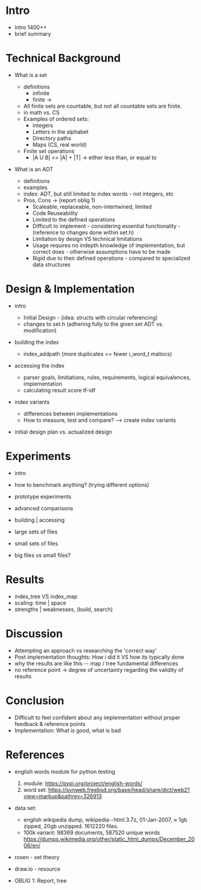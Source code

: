 # Intro
* Intro 1400++
* brief summary



# Technical Background
* What is a set
  * definitions
    * infinite 
    * finite -> 
  * All finite sets are countable, but not all countable sets are finite.
  * in math vs. CS
  * Examples of ordered sets:
    * integers
    * Letters in the alphabet
    * Directory paths
    * Maps (CS, real world)
  * Finite set operations
    * |A U B| <= |A| + |T|    ->  either less than, or equal to

* What is an ADT
  * definitions
  * examples
  * index: ADT, but still limited to index words - not integers, etc
  * Pros, Cons -> (report oblig 1)
    * Scaleable, replaceable, non-intertwined, limited
    * Code Reuseability
    * Limited to the defined operations
    * Difficult to implement - considering essential functionality - (reference to changes done within set.h)
    * Limitation by design VS technical limitations
    * Usage requires no indepth knowledge of implementation, but correct does - otherwise assumptions have to be made
    * Rigid due to their defined operations - compared to specialized data structures

<!-- * storing strings - pointers vs. literals - memory & time -->



# Design & Implementation
* intro
  * Initial Design - (idea: structs with circular referencing)
  * changes to set.h (adhering fully to the given set ADT vs. modification)

* building the index
  * index_addpath (more duplicates == fewer i_word_t mallocs)

* accessing the index
  * parser
    goals, limitiations, rules, requirements, logical equivalences, implementation
  * calculating result score
    tf-idf

* index variants
  * differences between implementations
  * How to measure, test and compare? --> create index variants

* initial design plan vs. actualized design



# Experiments
 * intro
  * how to benchmark anything? (trying different options)
  * prototype experiments

 * advanced comparisons
  * building | accessing
  * large sets of files
  * small sets of files
  * big files vs small files?



# Results
 * index_tree VS index_map
  * scaling: time | space
  * strengths | weaknesses, (build, search)



# Discussion
* Attempting an approach vs researching the 'correct way'
* Post implementation thoughts: How i did it  VS  how its typically done
* why the results are like this -- map / tree fundamental differences
* no reference point -> degree of uncertainty regarding the validity of results



# Conclusion
* Difficult to feel confident about any implementation without proper feedback & reference points
* Implementation: What is good, what is bad



# References
* english words module for python testing 
  1. module: <https://pypi.org/project/english-words/>
  2. word set: <https://svnweb.freebsd.org/base/head/share/dict/web2?view=markup&pathrev=326913>

* data set:
  * english wikipedia dump, wikipedia--html.3.7z, 01-Jan-2007, ≈ 1gb zipped, 20gb unzipped. 1612220 files.
  * 100k variant: 98369 documents, 587520 unique words
    <https://dumps.wikimedia.org/other/static_html_dumps/December_2006/en/>

* rosen - set theory
* draw.io - resource
* OBLIG 1: Report, tree
